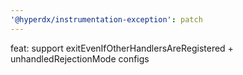 ```yaml
---
'@hyperdx/instrumentation-exception': patch
---
```


feat: support exitEvenIfOtherHandlersAreRegistered + unhandledRejectionMode configs
